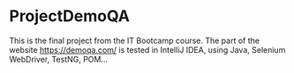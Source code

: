 # ProjectDemoQA
This is the final project from the IT Bootcamp course.
The part of the website https://demoqa.com/ is tested in IntelliJ IDEA, using Java, Selenium WebDriver, TestNG, POM...
